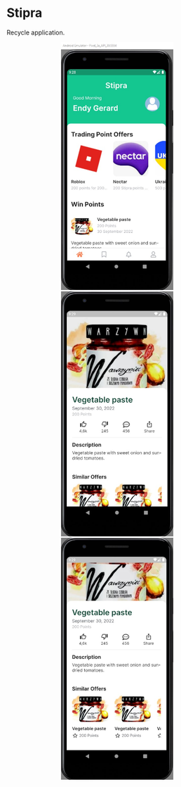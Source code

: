 # Stipra

Recycle application.

<div align="center">
    <img src="images/image_1.jpg" width="256"/>
    <img src="images/image_2.jpg" width="256"/>
    <img src="images/image_3.jpg" width="256"/>
<div>
